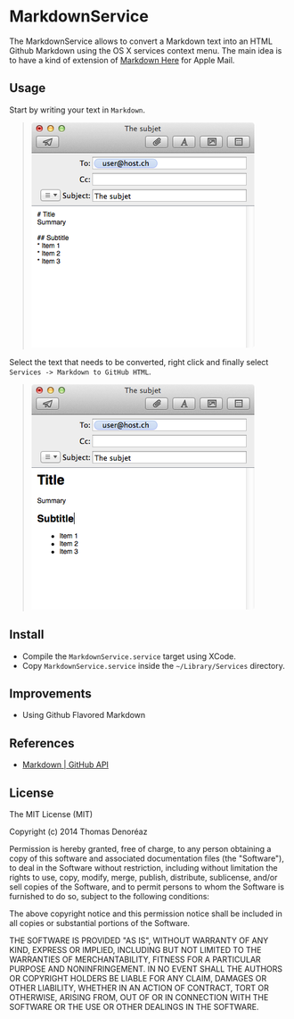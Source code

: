 MarkdownService
===============

The MarkdownService allows to convert a Markdown text into an HTML Github Markdown using the OS X services context menu.
The main idea is to have a kind of extension of [Markdown Here](http://markdown-here.com/) for Apple Mail.

## Usage

Start by writing your text in `Markdown`.

> ![Markdown](MarkdownService-markdown.png)

Select the text that needs to be converted, right click and finally select `Services -> Markdown to GitHub HTML`.

> ![HTML](MarkdownService-html.png)

## Install

* Compile the `MarkdownService.service` target using XCode.
* Copy `MarkdownService.service` inside the `~/Library/Services` directory.

## Improvements

* Using Github Flavored Markdown

## References

* [Markdown | GitHub API](https://developer.github.com/v3/markdown/)

## License

The MIT License (MIT)

Copyright (c) 2014 Thomas Denoréaz

Permission is hereby granted, free of charge, to any person obtaining a copy of
this software and associated documentation files (the "Software"), to deal in
the Software without restriction, including without limitation the rights to
use, copy, modify, merge, publish, distribute, sublicense, and/or sell copies of
the Software, and to permit persons to whom the Software is furnished to do so,
subject to the following conditions:

The above copyright notice and this permission notice shall be included in all
copies or substantial portions of the Software.

THE SOFTWARE IS PROVIDED "AS IS", WITHOUT WARRANTY OF ANY KIND, EXPRESS OR
IMPLIED, INCLUDING BUT NOT LIMITED TO THE WARRANTIES OF MERCHANTABILITY, FITNESS
FOR A PARTICULAR PURPOSE AND NONINFRINGEMENT. IN NO EVENT SHALL THE AUTHORS OR
COPYRIGHT HOLDERS BE LIABLE FOR ANY CLAIM, DAMAGES OR OTHER LIABILITY, WHETHER
IN AN ACTION OF CONTRACT, TORT OR OTHERWISE, ARISING FROM, OUT OF OR IN
CONNECTION WITH THE SOFTWARE OR THE USE OR OTHER DEALINGS IN THE SOFTWARE.